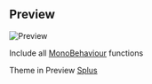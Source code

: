 ## Preview

![Preview](https://i.imgur.com/LVoUl5X.gif)

Include all [MonoBehaviour](https://docs.unity3d.com/ScriptReference/MonoBehaviour.html) functions

Theme in Preview [Splus](https://marketplace.visualstudio.com/items?itemName=zrachod.splus-theme)